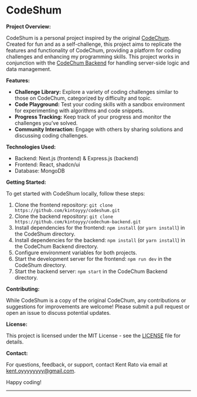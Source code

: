 # CodeShum

**Project Overview:**

CodeShum is a personal project inspired by the original [CodeChum](https://codechum.com/). Created for fun and as a self-challenge, this project aims to replicate the features and functionality of CodeChum, providing a platform for coding challenges and enhancing my programming skills. This project works in conjunction with the [CodeChum Backend](https://github.com/kintoyyy/codechum-backend) for handling server-side logic and data management.

**Features:**

- **Challenge Library:** Explore a variety of coding challenges similar to those on CodeChum, categorized by difficulty and topic.
- **Code Playground:** Test your coding skills with a sandbox environment for experimenting with algorithms and code snippets.
- **Progress Tracking:** Keep track of your progress and monitor the challenges you’ve solved.
- **Community Interaction:** Engage with others by sharing solutions and discussing coding challenges.

**Technologies Used:**

- Backend: Next.js (frontend) & Express.js (backend)
- Frontend: React, shadcn/ui
- Database: MongoDB

**Getting Started:**

To get started with CodeShum locally, follow these steps:

1. Clone the frontend repository: `git clone https://github.com/kintoyyy/codeshum.git`
2. Clone the backend repository: `git clone https://github.com/kintoyyy/codechum-backend.git`
3. Install dependencies for the frontend: `npm install` (or `yarn install`) in the CodeShum directory.
4. Install dependencies for the backend: `npm install` (or `yarn install`) in the CodeChum Backend directory.
5. Configure environment variables for both projects.
6. Start the development server for the frontend: `npm run dev` in the CodeShum directory.
7. Start the backend server: `npm start` in the CodeChum Backend directory.

**Contributing:**

While CodeShum is a copy of the original CodeChum, any contributions or suggestions for improvements are welcome! Please submit a pull request or open an issue to discuss potential updates.

**License:**

This project is licensed under the MIT License - see the [LICENSE](LICENSE) file for details.

**Contact:**

For questions, feedback, or support, contact Kent Rato via email at kent.oyyyyyyyy@gmail.com.

Happy coding!

---
